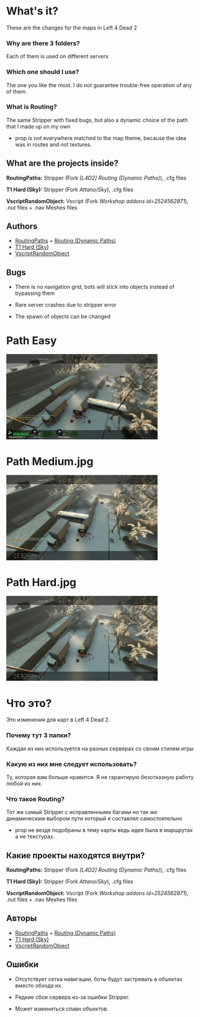 
# What's it?

These are the changes for the maps in Left 4 Dead 2


### Why are there 3 folders?

Each of them is used on different servers

### Which one should I use?

The one you like the most. I do not guarantee trouble-free operation of any of them.

### What is Routing?

The same Stripper with fixed bugs, but also a dynamic choice of the path that I made up on my own
- prop is not everywhere matched to the map theme, because the idea was in routes and not textures.

## What are the projects inside?

**RoutingPaths:** Stripper (Fork *[L4D2] Routing (Dynamic Paths)*), .cfg files

**T1 Hard (Sky):** Stripper (Fork *Attano/Sky*), .cfg files

**VscriptRandomObject:** Vscript (Fork *Workshop addons id=2524562871*), .nut files + .nav Meshes files


## Authors

- [RoutingPaths](https://www.github.com/etozhesandy) + [Routing (Dynamic Paths)](https://forums.alliedmods.net/showthread.php?p=1172643)
- [T1 Hard (Sky)](https://github.com/Attano/Sky)
- [VscriptRandomObject](https://steamcommunity.com/sharedfiles/filedetails/?id=2524562871)



## Bugs

- There is no navigation grid, bots will stick into objects instead of bypassing them

- Rare server crashes due to stripper error

- The spawn of objects can be changed


# Path Easy
<img src='./preview/path_easy.jpg' width='80%' >

# Path Medium.jpg
<img src='./preview/path_medium.jpg' width='80%' >

# Path Hard.jpg
<img src='./preview/path_hard.jpg' width='80%' >

# Что это?

Это изменения для карт в Left 4 Dead 2.


### Почему тут 3 папки?

Каждая из них используется на разных серверах со своим стилем игры

### Какую из них мне следует использовать?

Ту, которая вам больше нравится. Я не гарантирую безотказную работу любой из них.

### Что такое Routing?

Тот же самый Stripper с исправленными багами но так же динамическим выбором пути который я составлял самостоятельно
- prop не везде подобраны в тему карты ведь идея была в маршрутах а не текстурах.

## Какие проекты находятся внутри?

**RoutingPaths:** Stripper (Fork *[L4D2] Routing (Dynamic Paths)*), .cfg files

**T1 Hard (Sky):** Stripper (Fork *Attano/Sky*), .cfg files

**VscriptRandomObject:** Vscript (Fork *Workshop addons id=2524562871*), .nut files + .nav Meshes files


## Авторы

- [RoutingPaths](https://www.github.com/etozhesandy) + [Routing (Dynamic Paths)](https://forums.alliedmods.net/showthread.php?p=1172643)
- [T1 Hard (Sky)](https://github.com/Attano/Sky)
- [VscriptRandomObject](https://steamcommunity.com/sharedfiles/filedetails/?id=2524562871)



## Ошибки

- Отсутствует сетка навигации, боты будут застревать в объектах вместо обхода их.

- Редкие сбои сервера из-за ошибки Stripper.

- Может измениться спавн объектов.

